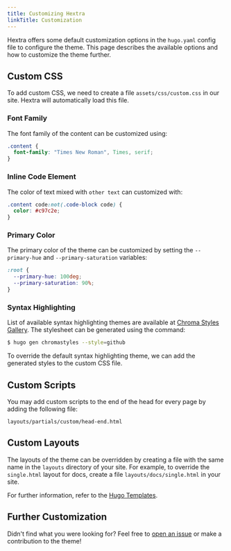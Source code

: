 ```yaml
---
title: Customizing Hextra
linkTitle: Customization
---
```


Hextra offers some default customization options in the `hugo.yaml` config file to configure the theme.
This page describes the available options and how to customize the theme further.

<!--more-->

## Custom CSS

To add custom CSS, we need to create a file `assets/css/custom.css` in our site. Hextra will automatically load this file.

### Font Family

The font family of the content can be customized using:

```css {filename="assets/css/custom.css"}
.content {
  font-family: "Times New Roman", Times, serif;
}
```

### Inline Code Element

The color of text mixed with `other text` can customized with:

```css {filename="assets/css/custom.css"}
.content code:not(.code-block code) {
  color: #c97c2e;
}
```

### Primary Color

The primary color of the theme can be customized by setting the `--primary-hue` and `--primary-saturation` variables:

```css {filename="assets/css/custom.css"}
:root {
  --primary-hue: 100deg;
  --primary-saturation: 90%;
}
```

### Syntax Highlighting

List of available syntax highlighting themes are available at [Chroma Styles Gallery](https://xyproto.github.io/splash/docs/all.html). The stylesheet can be generated using the command:

```bash
$ hugo gen chromastyles --style=github
```

To override the default syntax highlighting theme, we can add the generated styles to the custom CSS file.

## Custom Scripts

You may add custom scripts to the end of the head for every page by adding the following file:

```
layouts/partials/custom/head-end.html
```

## Custom Layouts

The layouts of the theme can be overridden by creating a file with the same name in the `layouts` directory of your site.
For example, to override the `single.html` layout for docs, create a file `layouts/docs/single.html` in your site.

For further information, refer to the [Hugo Templates](https://gohugo.io/templates/).

## Further Customization

Didn't find what you were looking for? Feel free to [open an issue](https://github.com/imfing/hextra/issues) or make a contribution to the theme!

